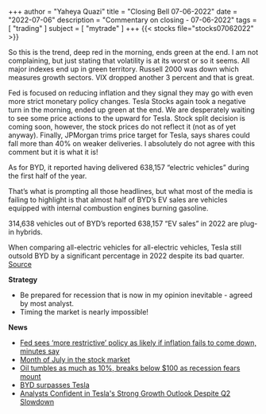 +++
author = "Yaheya Quazi"
title = "Closing Bell 07-06-2022"
date = "2022-07-06"
description = "Commentary on closing - 07-06-2022"
tags = [
"trading"
]
subject = [
"mytrade"
]
+++
{{< stocks file="stocks07062022" >}}

So this is the trend, deep red in the morning, ends green at the end. I am not complaining, but just stating that volatility is at its worst or so it seems. All major indexes end up in green territory. Russell 2000 was down which measures growth sectors. VIX dropped another 3 percent and that is great. 

Fed is focused on reducing inflation and they signal they may go with even more strict monetary policy changes. Tesla Stocks again took a negative turn in the morning, ended up green at the end. We are desperately waiting to see some price actions to the upward for Tesla. Stock split decision is coming soon, however, the stock prices do not reflect it (not as of yet anyway). Finally, JPMorgan trims price target for Tesla, says shares could fall more than 40% on weaker deliveries. I absolutely do not agree with this comment but it is what it is!

As for BYD, it reported having delivered 638,157 “electric vehicles” during the first half of the year.

That’s what is prompting all those headlines, but what most of the media is failing to highlight is that almost half of BYD’s EV sales are vehicles equipped with internal combustion engines burning gasoline.

314,638 vehicles out of BYD’s reported 638,157 “EV sales” in 2022 are plug-in hybrids.

When comparing all-electric vehicles for all-electric vehicles, Tesla still outsold BYD by a significant percentage in 2022 despite its bad quarter. [Source](https://electrek.co/2022/07/06/tesla-worlds-largest-electric-car-producer/)


**Strategy**

* Be prepared for recession that is now in my opinion inevitable - agreed by most analyst.
* Timing the market is nearly impossible!

**News**

* [Fed sees ‘more restrictive’ policy as likely if inflation fails to come down, minutes say](https://www.cnbc.com/2022/07/06/fed-minutes-june-2022.html)
* [Month of July in the stock market](https://www.seeitmarket.com/july-stock-market-seasonality-historical-data-insights-18161/)
* [Oil tumbles as much as 10%, breaks below $100 as recession fears mount](https://www.cnbc.com/2022/07/05/oil-tumbles-more-than-8percent-breaks-below-100-as-recession-fears-mount.html)
* [BYD surpasses Tesla](https://pandaily.com/byd-surpasses-tesla-to-rank-top-in-global-nev-sales-in-h1/)
* [Analysts Confident in Tesla's Strong Growth Outlook Despite Q2 Slowdown](https://www.tesmanian.com/blogs/tesmanian-blog/analysts-confident-in-teslas-strong-growth-outlook-despite-q2-2022-slowdown)


